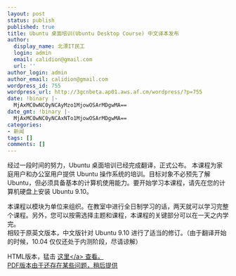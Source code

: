 ```yaml
---
layout: post
status: publish
published: true
title: Ubuntu 桌面培训(Ubuntu Desktop Course) 中文译本发布
author:
  display_name: 北漂IT民工
  login: admin
  email: calidion@gmail.com
  url: ''
author_login: admin
author_email: calidion@gmail.com
wordpress_id: 755
wordpress_url: http://3gcnbeta.ap01.aws.af.cm/wordpress/?p=755
date: !binary |-
  MjAxMC0wNC0yNCAyMzo1MjowOSArMDgwMA==
date_gmt: !binary |-
  MjAxMC0wNC0yNCAxNTo1MjowOSArMDgwMA==
categories:
- 新闻
tags: []
comments: []
---
```

<p>经过一段时间的努力，Ubuntu 桌面培训已经完成翻译，正式公布。 本课程为家庭用户和办公室用户提供 Ubuntu 操作系统的培训。目标对象不必预先了解 Ubuntu，但必须具备基本的计算机使用能力。要开始学习本课程，请先在您的计算机硬盘上安装 Ubuntu 9.10。</p>
<p>本课程以模块为单位来组织。在教室中进行全日制学习的话，两天就可以学习完整个课程。另外，您可以按需选择主题和课程，本课程的关键部分可以在一天之内学完。<br />
相较于原英文版本，中文版针对 Ubuntu 9.10 进行了适当的修订。（由于翻译开始的时候，10.04 仅仅还处于内测阶段，尽请谅解）</p>
<p>HTML版本，猛击&nbsp;<a href="http:&#47;&#47;people.ubuntu.com&#47;~happyaron&#47;udc-cn&#47;index.html">这里<&#47;a> 查看。<br />
PDF版本由于还存在某些问题，稍后提供</p>
